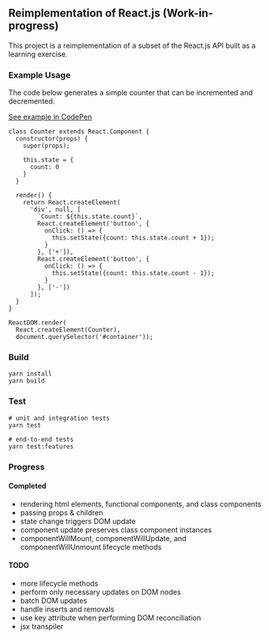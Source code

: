 
## Reimplementation of React.js (Work-in-progress)

This project is a reimplementation of a subset of the React.js API built as a learning exercise.

### Example Usage

The code below generates a simple counter that can be incremented and decremented.

[See example in CodePen](https://codepen.io/parenparen/pen/xxKXKPv?&editable=true&editors=0010)

```
class Counter extends React.Component {
  constructor(props) {
    super(props);

    this.state = {
      count: 0
    }
  }

  render() {
    return React.createElement(
      'div', null, [
        `Count: ${this.state.count}`,
        React.createElement('button', {
          onClick: () => { 
            this.setState({count: this.state.count + 1}); 
          }
        }, ['+']),
        React.createElement('button', {
          onClick: () => { 
            this.setState({count: this.state.count - 1}); 
          }
        }, ['-'])
      ]);
  }
}

ReactDOM.render(
  React.createElement(Counter), 
  document.querySelector('#container'));
```

### Build

```
yarn install
yarn build
```

### Test

```
# unit and integration tests
yarn test

# end-to-end tests
yarn test:features
```

### Progress

#### Completed

* rendering html elements, functional components, and class components
* passing props & children
* state change triggers DOM update
* component update preserves class component instances
* componentWillMount, componentWillUpdate, and componentWillUnmount lifecycle methods

#### TODO

* more lifecycle methods
* perform only necessary updates on DOM nodes
* batch DOM updates
* handle inserts and removals
* use key attribute when performing DOM reconciliation
* jsx transpiler

